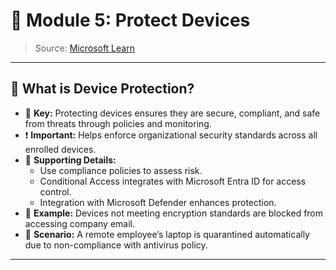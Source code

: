 # 📘 Module 5: Protect Devices

> Source: [Microsoft Learn](https://learn.microsoft.com/en-us/training/modules/manage-devices-with-microsoft-endpoint-manager/5-protect-devices)

---

## 🔹 What is Device Protection?

- 🔑 **Key:** Protecting devices ensures they are secure, compliant, and safe from threats through policies and monitoring.
- ❗ **Important:** Helps enforce organizational security standards across all enrolled devices.
- 🧩 **Supporting Details:**
  - Use compliance policies to assess risk.
  - Conditional Access integrates with Microsoft Entra ID for access control.
  - Integration with Microsoft Defender enhances protection.
- 📌 **Example:** Devices not meeting encryption standards are blocked from accessing company email.
- 💬 **Scenario:** A remote employee’s laptop is quarantined automatically due to non-compliance with antivirus policy.

---
